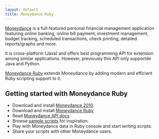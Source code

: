 ```yaml
---
layout: default
title: Moneydance Ruby
---
```


[Moneydance](http://moneydance.com) is a full-featured personal financial management
application featuring online banking, online bill payment, investment management, budget tracking,
scheduled transactions, check printing, detailed reports/graphs and more.

It is cross-platform (Java) and offers best programming API for extension among
similar applications. However, previously this API only supportde Java and Python.

[Moneydance Ruby](http://github.com/arvicco/moneydance-ruby) extends Moneydance by
adding modern and efficient Ruby scripting support to it.

## Getting started with Moneydance Ruby

- Download and install [Moneydance 2010](http://moneydance.com/other).
- Download and install [Moneydance Ruby](http://github.com/downloads/arvicco/moneydance-ruby/ruby.mxt)
- Read [Moneydance API docs](http://moneydance.com/dev/apidoc/index.html)
- Browse [sample scripts](https://github.com/arvicco/moneydance-ruby/tree/master/examples)
  for inspiration.
- Play with Moneydance data in Ruby console and start writing scripts.
- Share your scripts with other Moneydance users.